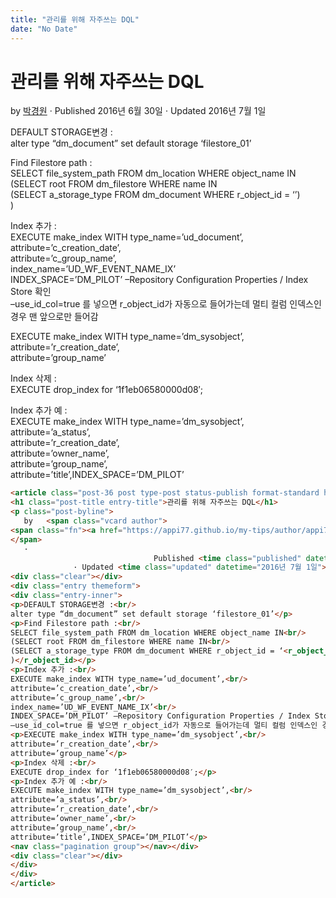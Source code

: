 ```yaml
---
title: "관리를 위해 자주쓰는 DQL"
date: "No Date"
---
```


관리를 위해 자주쓰는 DQL
===============

by 
[박경원](https://appi77.github.io/my-tips/author/appi77/ "박경원이(가) 작성한 글")
·
Published 2016년 6월 30일
· Updated 2016년 7월 1일

DEFAULT STORAGE변경 :  
alter type “dm\_document” set default storage ‘filestore\_01’

Find Filestore path :  
SELECT file\_system\_path FROM dm\_location WHERE object\_name IN  
(SELECT root FROM dm\_filestore WHERE name IN  
(SELECT a\_storage\_type FROM dm\_document WHERE r\_object\_id = ‘’)  
)

Index 추가 :  
EXECUTE make\_index WITH type\_name=’ud\_document’,  
attribute=’c\_creation\_date’,  
attribute=’c\_group\_name’,  
index\_name=’UD\_WF\_EVENT\_NAME\_IX’  
INDEX\_SPACE=’DM\_PILOT’ –Repository Configuration Properties / Index Store 확인  
–use\_id\_col=true 를 넣으면 r\_object\_id가 자동으로 들어가는데 멀티 컬럼 인덱스인 경우 맨 앞으로만 들어감

EXECUTE make\_index WITH type\_name=’dm\_sysobject’,  
attribute=’r\_creation\_date’,  
attribute=’group\_name’

Index 삭제 :  
EXECUTE drop\_index for ‘1f1eb06580000d08′;

Index 추가 예 :  
EXECUTE make\_index WITH type\_name=’dm\_sysobject’,  
attribute=’a\_status’,  
attribute=’r\_creation\_date’,  
attribute=’owner\_name’,  
attribute=’group\_name’,  
attribute=’title’,INDEX\_SPACE=’DM\_PILOT’

```html
<article class="post-36 post type-post status-publish format-standard hentry category-maintenance"><div class="post-inner group">
<h1 class="post-title entry-title">관리를 위해 자주쓰는 DQL</h1>
<p class="post-byline">
   by   <span class="vcard author">
<span class="fn"><a href="https://appi77.github.io/my-tips/author/appi77/" rel="author" title="박경원이(가) 작성한 글">박경원</a></span>
</span>
   ·
                                Published <time class="published" datetime="2016년 6월 30일">2016년 6월 30일</time>
              · Updated <time class="updated" datetime="2016년 7월 1일">2016년 7월 1일</time></p>
<div class="clear"></div>
<div class="entry themeform">
<div class="entry-inner">
<p>DEFAULT STORAGE변경 :<br/>
alter type “dm_document” set default storage ‘filestore_01’</p>
<p>Find Filestore path :<br/>
SELECT file_system_path FROM dm_location WHERE object_name IN<br/>
(SELECT root FROM dm_filestore WHERE name IN<br/>
(SELECT a_storage_type FROM dm_document WHERE r_object_id = ‘<r_object_id>’)<br/>
)</r_object_id></p>
<p>Index 추가 :<br/>
EXECUTE make_index WITH type_name=’ud_document’,<br/>
attribute=’c_creation_date’,<br/>
attribute=’c_group_name’,<br/>
index_name=’UD_WF_EVENT_NAME_IX’<br/>
INDEX_SPACE=’DM_PILOT’ –Repository Configuration Properties / Index Store 확인<br/>
–use_id_col=true 를 넣으면 r_object_id가 자동으로 들어가는데 멀티 컬럼 인덱스인 경우 맨 앞으로만 들어감</p>
<p>EXECUTE make_index WITH type_name=’dm_sysobject’,<br/>
attribute=’r_creation_date’,<br/>
attribute=’group_name’</p>
<p>Index 삭제 :<br/>
EXECUTE drop_index for ‘1f1eb06580000d08′;</p>
<p>Index 추가 예 :<br/>
EXECUTE make_index WITH type_name=’dm_sysobject’,<br/>
attribute=’a_status’,<br/>
attribute=’r_creation_date’,<br/>
attribute=’owner_name’,<br/>
attribute=’group_name’,<br/>
attribute=’title’,INDEX_SPACE=’DM_PILOT’</p>
<nav class="pagination group"></nav></div>
<div class="clear"></div>
</div>
</div>
</article>
```
